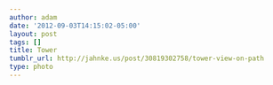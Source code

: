 ```yaml
---
author: adam
date: '2012-09-03T14:15:02-05:00'
layout: post
tags: []
title: Tower
tumblr_url: http://jahnke.us/post/30819302758/tower-view-on-path
type: photo
---
```


